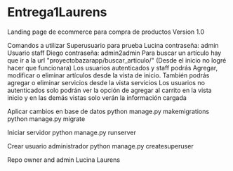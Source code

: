 # Entrega1Laurens

Landing page de ecommerce para compra de productos
Version 1.0

Comandos a utilizar
Superusuario para prueba Lucina contraseña: admin
Usuario staff Diego contraseña: admin2admin
Para buscar un artículo hay que ir a la url "proyectobazarapp/buscar_articulo/" (Desde el inicio no logré hacer que funcionara)
Los usuarios autenticados y staff podrás Agregar, modificar o eliminar artículos desde la vista de inicio. También podrás agregar o eliminar servicios desde la vista servicios
Los usuarios no autenticados solo podrán ver la opción de agregar al carrito en la vista inicio y en las demás vistas solo verán la información cargada

Aplicar cambios en base de datos
python manage.py makemigrations
python manage.py migrate

Iniciar servidor
python manage.py runserver

Crear usuario administrador
python manage.py createsuperuser

Repo owner and admin
Lucina Laurens
